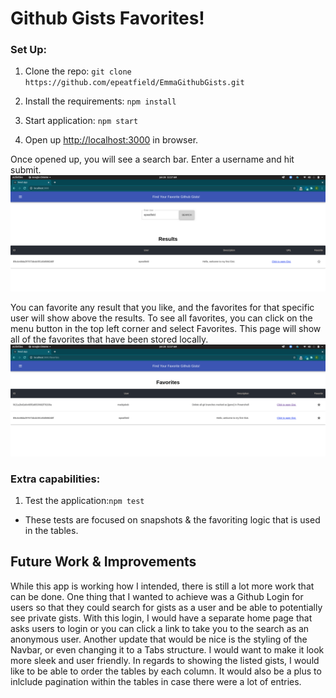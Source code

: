 # Github Gists Favorites!

### Set Up:
1. Clone the repo:
    `git clone https://github.com/epeatfield/EmmaGithubGists.git`

2. Install the requirements:
    `npm install`

3. Start application: 
    `npm start`

4. Open up [http://localhost:3000](http://localhost:3000) in browser.

Once opened up, you will see a search bar. Enter a username and hit submit.
![alt text](./public/searchresults.png)

You can favorite any result that you like, and the favorites for that specific user will show above the results.
To see all favorites, you can click on the menu button in the top left corner and select Favorites.
This page will show all of the favorites that have been stored locally.
![alt text](./public/favorites.png)


### Extra capabilities:
1. Test the application:`npm test`
- These tests are focused on snapshots & the favoriting logic that is used in the tables.

## Future Work & Improvements
 While this app is working how I intended, there is still a lot more work that can be done. One thing that I wanted to achieve was a Github Login for users so that they could search for gists as a user and be able to potentially see private gists. With this login, I would have a separate home page that asks users to login or you can click a link to take you to the search as an anonymous user. Another update that would be nice is the styling of the Navbar, or even changing it to a Tabs structure. I would want to make it look more sleek and user friendly. In regards to showing the listed gists, I would like to be able to order the tables by each column. It would also be a plus to inlclude pagination within the tables in case there were a lot of entries.
